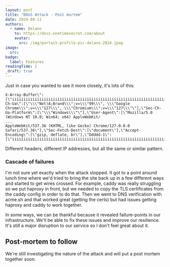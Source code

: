 ```yaml
---
layout: post
title: "DDoS Attack - Post mortem"
date: 2024-09-11
authors:
  - name: Delano
    to: https://docs.onetimesecret.com/about
    avatar:
      src: /img/portait-profile-pic-delano-2024.jpeg
image:
  src:
badge:
  label: Features
readingTime: 2
_draft: true
---
```





Just in case you wanted to see it more closely, it's lots of this:

```plaintext
X-Array-Buffer\":[\"iiiiiiiiiiiiiiiiiiiiiiiiiiiiiiiiiiiiiiiiiiiiiiiiiiiiiiiiiiiiiiiiiiiiiiiiiiiiiiiiiiiiiiiiiiiiiiiiiiiiiiiiiiiiiiiiiiiiiiiiiiiiiiiiiiiiiiiiiiiiiiiiiiiiiiiiiiiiiiiiiiiiiiiiiiiiiiiiiiiiiiiiiiiiiiiiiiiiiiiiiiiiiiiiiiiiiiiiiiiiiiiiiiiiiiiiiiiiiiiiiiiiiiiiiiiiiiiiiiiiiiiiiiiiiiiiiiiiiiiiiiiiiiii\",\"iiiiiiiiiiiiiiiiiiiiiiiiiiiiiiiiiiiiiiiiiiiiiiiiiiiiiiiiiiiiiiiiiiiiiiiiiiiiiiiiiiiiiiiiiiiiiiiiiiiiiiiiiiiiiiiiiiiiiiiiiiiiiiiiiiiiiiiiiiiiiiiiiiiiiiiiiiiiiiiiiiiiiiiiiiiiiiiiiiiiiiiiiiiiiiiiiiiiiiiiiiiiiiii\",\"iiiiiiiiiiiiiiiiiiiiiiiiiiiiiiiiiiiiiiiiiiiiiiiiiiiiiiiiiiiiiiiiiiiiiiiiiiiiiiiiiiiiiiiiiiiiiiiiiiiiiiiiiiiiiiiiiiiiiiiiiiiiiiiiiiiiiiiiiiiiiiiiiiiiiiiiiiiiiiiiiiiiiiiiiiiiiiiiiiiiiiiiiiiiiiiiiiiiiiiiiiiii\"],\"Sec-Ch-Ua\":[\"\\\"Not)A;Brand\\\";v=\\\"99\\\", \\\"Google Chrome\\\";v=\\\"127\\\", \\\"Chromium\\\";v=\\\"127\\\"\"],\"Sec-Ch-Ua-Platform\":[\"\\\"Windows\\\"\"],\"User-Agent\":[\"Mozilla/5.0 (Windows NT 10.0; Win64; x64) AppleWebKit/
...
AppleWebKit/537.36 (KHTML, like Gecko) Chrome/127.0.0.0 Safari/537.36\"],\"Sec-Fetch-Dest\":[\"document\"],\"Accept-Encoding\":[\"gzip, deflate, br\"],\"Ddddd-1\":[\"iiiiiiiiiiiiiiiiiiiiiiiiiiiiiiiiiiiiiiiiiiiiiiiiiiiiiiiiiiiiiiiiiiiiiiiiiiiiiiiiiiiiiiiiiiiiiiiiiiiiiiiiiiiiiiiiiiiiiiiiiiiiiiiiiiiiiiiiiiiiiiiiiiiiiiiiiiii

```

Different headers, different IP addresses, but all the same or similar pattern.

### Cascade of failures

I'm not sure yet exactly when the attack stopped. It got to a point around lunch time where we'd tried to bring the site back up in a few different ways and started to get wires crossed. For example, caddy was really struggling so we put haproxy in front, but we needed to copy the TLS certificates from the caddy config in order to do that. Then we went to DNS verification with acme.sh and that worked great (getting the certs) but had issues getting haproxy and caddy to work together.

In some ways, we can be thankful because it revealed failure-points in our infrastructure. We'll be able to fix these issues and improve our resilience. It's still a major disruption to our service so I don't feel great about it.


## Post-mortem to follow

We're still investigating the nature of the attack and will put a post mortem together soon.
